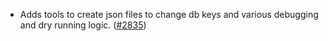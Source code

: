  - Adds tools to create json files to change db keys and various debugging and dry running logic. ([\#2835](https://github.com/anoma/namada/pull/2835))